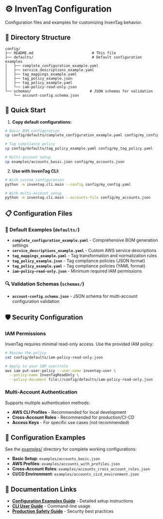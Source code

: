 # ⚙️ InvenTag Configuration

Configuration files and examples for customizing InvenTag behavior.

## 📁 Directory Structure

```
config/
├── README.md                           # This file
├── defaults/                           # Default configuration examples
│   ├── complete_configuration_example.yaml
│   ├── service_descriptions_example.yaml
│   ├── tag_mappings_example.yaml
│   ├── tag_policy_example.json
│   ├── tag_policy_example.yaml
│   └── iam-policy-read-only.json
└── schemas/                           # JSON schemas for validation
    └── account-config.schema.json
```

## 🚀 Quick Start

1. **Copy default configurations:**
```bash
# Basic BOM configuration
cp config/defaults/complete_configuration_example.yaml config/my_config.yaml

# Tag compliance policy
cp config/defaults/tag_policy_example.yaml config/my_tag_policy.yaml

# Multi-account setup
cp examples/accounts_basic.json config/my_accounts.json
```

2. **Use with InvenTag CLI:**
```bash
# With custom configuration
python -m inventag.cli.main --config config/my_config.yaml

# With multi-account setup
python -m inventag.cli.main --accounts-file config/my_accounts.json
```

## 📋 Configuration Files

### 🔧 **Default Examples** (`defaults/`)

- **`complete_configuration_example.yaml`** - Comprehensive BOM generation settings
- **`service_descriptions_example.yaml`** - Custom AWS service descriptions
- **`tag_mappings_example.yaml`** - Tag transformation and normalization rules
- **`tag_policy_example.json`** - Tag compliance policies (JSON format)
- **`tag_policy_example.yaml`** - Tag compliance policies (YAML format)
- **`iam-policy-read-only.json`** - Minimum required IAM permissions

### 🔍 **Validation Schemas** (`schemas/`)

- **`account-config.schema.json`** - JSON schema for multi-account configuration validation

## 🛡️ Security Configuration

### IAM Permissions
InvenTag requires minimal read-only access. Use the provided IAM policy:

```bash
# Review the policy
cat config/defaults/iam-policy-read-only.json

# Apply to your IAM user/role
aws iam put-user-policy --user-name inventag-user \
  --policy-name InvenTagReadOnly \
  --policy-document file://config/defaults/iam-policy-read-only.json
```

### Multi-Account Authentication
Supports multiple authentication methods:

- **AWS CLI Profiles** - Recommended for local development
- **Cross-Account Roles** - Recommended for production/CI-CD
- **Access Keys** - For specific use cases (not recommended)

## 📖 Configuration Examples

See the [examples/](../examples/) directory for complete working configurations:

- **Basic Setup**: `examples/accounts_basic.json`
- **AWS Profiles**: `examples/accounts_with_profiles.json`
- **Cross-Account Roles**: `examples/accounts_cross_account_roles.json`
- **CI/CD Environment**: `examples/accounts_cicd_environment.json`

## 🔗 Documentation Links

- **[Configuration Examples Guide](../docs/user-guides/CONFIGURATION_EXAMPLES.md)** - Detailed setup instructions
- **[CLI User Guide](../docs/user-guides/CLI_USER_GUIDE.md)** - Command-line usage
- **[Production Safety Guide](../docs/user-guides/PRODUCTION_SAFETY.md)** - Security best practices